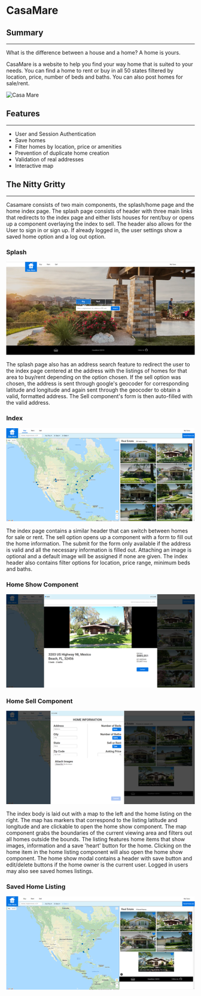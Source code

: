 # CasaMare

## Summary
---
What is the difference between a house and a home? A home is yours.

CasaMare is a website to help you find your way home that is suited to your needs. You can find a home to rent or buy in all 50 states filtered by location, price, number of beds and baths. You can also post homes for sale/rent.

![Casa Mare](https://www.sweetwaterliving.com/media/4660825/hero-1448px-25fps-_optim.gif)

## Features
---
* User and Session Authentication
* Save homes
* Filter homes by location, price or amenities
* Prevention of duplicate home creation
* Validation of real addresses
* Interactive map

## The Nitty Gritty
---

Casamare consists of two main components, the splash/home page and the home index page. The splash page consists of header with three main links that redirects to the index page and either lists houses for rent/buy or opens up a component overlaying the index to sell. The header also allows for the User to sign in or sign up. If already logged in, the user settings show a saved home option and a log out option.

### Splash
![Splash](https://raw.githubusercontent.com/The-Speck/casamare/master/app/assets/images/splash.PNG)

The splash page also has an address search feature to redirect the user to the index page centered at the address with the listings of homes for that area to buy/rent depending on the option chosen. If the sell option was chosen, the address is sent through google's geocoder for corresponding latitude and longitude and again sent through the geocoder to obtain a valid, formatted address. The Sell component's form is then auto-filled with the valid address.

### Index
![Index](https://raw.githubusercontent.com/The-Speck/casamare/master/app/assets/images/index.PNG)

The index page contains a similar header that can switch between homes for sale or rent. The sell option opens up a component with a form to fill out the home information. The submit for the form only available if the address is valid and all the necessary information is filled out. Attaching an image is optional and a default image will be assigned if none are given. The index header also contains filter options for location, price range, minimum beds and baths.

### Home Show Component
![Home Show](https://raw.githubusercontent.com/The-Speck/casamare/master/app/assets/images/home_show.PNG)

### Home Sell Component
![Home Sell](https://raw.githubusercontent.com/The-Speck/casamare/master/app/assets/images/sell_home.PNG)


The index body is laid out with a map to the left and the home listing on the right. The map has markers that correspond to the listing latitude and longitude and are clickable to open the home show component. The map component grabs the boundaries of the current viewing area and filters out all homes outside the bounds. The listing features home items that show images, information and a save 'heart' button for the home. Clicking on the home item in the home listing component will also open the home show component. The home show modal contains a header with save button and edit/delete buttons if the home owner is the current user. Logged in users may also see saved homes listings.

### Saved Home Listing
![Saved Homes](https://raw.githubusercontent.com/The-Speck/casamare/master/app/assets/images/saved_homes.PNG)
